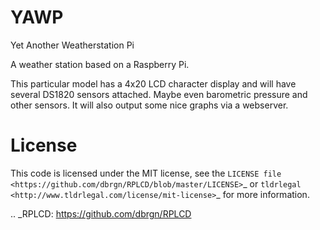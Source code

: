 YAWP
====

Yet Another Weatherstation Pi

A weather station based on a Raspberry Pi.

This particular model has a 4x20 LCD character display and will have several DS1820 sensors attached. Maybe even barometric pressure and other sensors. It will also output some nice graphs via a webserver.

License
=======

This code is licensed under the MIT license, see the `LICENSE file
<https://github.com/dbrgn/RPLCD/blob/master/LICENSE>`_ or `tldrlegal
<http://www.tldrlegal.com/license/mit-license>`_ for more information. 

.. _RPLCD: https://github.com/dbrgn/RPLCD
